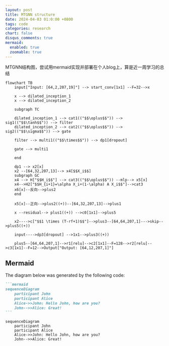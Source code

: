 ```yaml
---
layout: post
title: MTGNN structure
date: 2024-04-03 01:0:00 +0800     
tags: code
categories: research
chart: false
disqus_comments: true
mermaid:
  enabled: true
  zoomable: true
---
```


MTGNN结构图，尝试用mermaid实现并部署在个人blog上，算是近一周学习的总结

```mermaid
flowchart TB
    input["Input: [64,2,207,19]"] --> start_conv[1x1] --F=32-->x

    x --> dilated_inception_1
    x --> dilated_inception_2

    subgraph TC

    dilated_inception_1 --> cat1(("$$\oplus$$")) --> sig1(("$$\tanh$$")) --> filter
    dilated_inception_2 --> cat2(("$$\oplus$$")) --> sig2(("$$\sigma$$")) --> gate

    filter --> multi1(("$$\times$$")) --> dp1[dropout]

    gate --> multi1

    end

    dp1 --> x2[x]
    x2 --[64,32,207,13]--> x4[$$X_i$$]
    subgraph GC
    x4 --> H["$$H_i$$"] --> cat3(("$$\oplus$$")) --mlp--> x5[x]
    x4-->H2["$$H_{i+1}=\alpha X_i+(1-\alpha) A X_i$$"]-->cat3
    x6[x]--反向-->plus2
    end

    x5[x]--正向-->plus2((+))--[64,32,207,13]-->plus1

    x --residual--> plus1((+)) -->c0[1x1]-->plus5

    x2---->c["$$1 \times (T-rf+1)$$"]-->plus3--[64,64,207,1]--->skip-->plus5((+))

    input---->dp3[dropout] -->1x1-->plus3((+))

    plus5--[64,64,207,1]-->r1[relu]-->c2[1x1]--F=128-->r2[relu]-->c3[1x1]--F=12-->Output["Output: [64,12,207,1]"]

```

## Mermaid

The diagram below was generated by the following code:

````markdown
```mermaid
sequenceDiagram
    participant John
    participant Alice
    Alice->>John: Hello John, how are you?
    John-->>Alice: Great!
```
````

```mermaid
sequenceDiagram
    participant John
    participant Alice
    Alice->>John: Hello John, how are you?
    John-->>Alice: Great!
```
